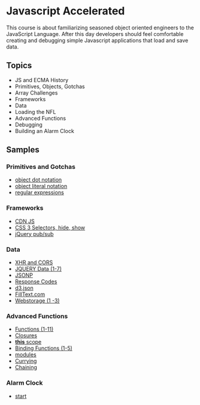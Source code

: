 Javascript Accelerated
======================
This course is about familiarizing seasoned object oriented engineers to the JavaScript Language. After this day
developers should feel comfortable creating and debugging simple Javascript applications that load and save data.

Topics
------
* JS and ECMA History
* Primitives, Objects, Gotchas
* Array Challenges
* Frameworks
* Data
* Loading the NFL
* Advanced Functions
* Debugging
* Building an Alarm Clock

Samples
-------

### Primitives and Gotchas

* [object dot notation](http://jsbin.com/apazef/3/edit?js,output)
* [object literal notation](http://jsbin.com/apazef/4/edit?js,output)
* [regular expressions](http://jsbin.com/miqu/1/edit?js,console)

### Frameworks

* [CDN JS](https://cdnjs.com/)
* [CSS 3 Selectors, hide, show](http://www.w3schools.com/cssref/css_selectors.asp)
* [jQuery pub/sub](http://jsbin.com/iwenul/1/edit?js,output)

### Data

* [XHR and CORS](http://jsbin.com/rilisu/1/edit?js,console)
* [JQUERY Data (1-7)](http://jsbin.com/xobe/1/edit?js,console)
* [JSONP](http://jsbin.com/xobe/8/edit?js,console)
* [Response Codes](http://www.restapitutorial.com/httpstatuscodes.html)
* [d3.json](http://jsbin.com/cosumi/1/edit?js,console)
* [FillText.com](http://jsbin.com/hiyemo/1/edit?output)
* [Webstorage (1 -3)](http://jsbin.com/hiyemo/1/edit?js,console)


### Advanced Functions

* [Functions (1-11)](http://jsbin.com/nexi/1/edit?js,console)
* [Closures](http://jsbin.com/fibud/1/edit?js,output)
* [**this** scope](http://jsbin.com/OVelUYAb/7/edit?js,console)
* [Binding Functions (1-5)](http://jsbin.com/lumuge/1/edit?js,console)
* [modules](http://jsbin.com/gozim/1/edit?js,console,output)
* [Currying](http://jsbin.com/lumuge/6/edit?js,console)
* [Chaining](http://jsbin.com/lumuge/7/edit?js,console)

### Alarm Clock

* [start](http://jsbin.com/jiwuya/1/edit?js,output)
